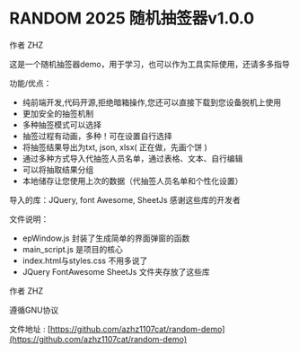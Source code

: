 # RANDOM 2025 随机抽签器v1.0.0

作者 ZHZ

这是一个随机抽签器demo，用于学习，也可以作为工具实际使用，还请多多指导

功能/优点：

- 纯前端开发,代码开源,拒绝暗箱操作,您还可以直接下载到您设备脱机上使用
- 更加安全的抽签机制
- 多种抽签模式可以选择
- 抽签过程有动画，多种！可在设置自行选择
- 将抽签结果导出为txt, json, xlsx( 正在做，先画个饼 )
- 通过多种方式导入代抽签人员名单，通过表格、文本、自行编辑
- 可以将抽取结果分组
- 本地储存让您使用上次的数据（代抽签人员名单和个性化设置）

导入的库：JQuery, font Awesome, SheetJs
感谢这些库的开发者

文件说明：

- epWindow.js 封装了生成简单的界面弹窗的函数
- main_script.js 是项目的核心
- index.html与styles.css 不用多说了
- JQuery FontAwesome SheetJs 文件夹存放了这些库

作者 ZHZ

遵循GNU协议

文件地址 :  [https://github.com/azhz1107cat/random-demo](https://github.com/azhz1107cat/random-demo)
